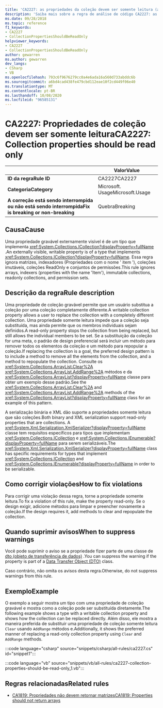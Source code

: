 ```yaml
---
title: 'CA2227: as propriedades da coleção devem ser somente leitura (análise de código)'
description: 'Saiba mais sobre a regra de análise de código CA2227: as propriedades da coleção devem ser somente leitura'
ms.date: 09/28/2018
ms.topic: reference
f1_keywords:
- CA2227
- CollectionPropertiesShouldBeReadOnly
helpviewer_keywords:
- CA2227
- CollectionPropertiesShouldBeReadOnly
author: gewarren
ms.author: gewarren
dev_langs:
- CSharp
- VB
ms.openlocfilehash: 793c6f9676279cc0a4e6ada16a560d733abddc6b
ms.sourcegitcommit: a6bd4cad438fe479cbd112eae10f2cd449f06e40
ms.translationtype: MT
ms.contentlocale: pt-BR
ms.lasthandoff: 10/08/2020
ms.locfileid: "96585131"
---
```

# <a name="ca2227-collection-properties-should-be-read-only"></a><span data-ttu-id="ea138-103">CA2227: Propriedades de coleção devem ser somente leitura</span><span class="sxs-lookup"><span data-stu-id="ea138-103">CA2227: Collection properties should be read only</span></span>

| | <span data-ttu-id="ea138-104">Valor</span><span class="sxs-lookup"><span data-stu-id="ea138-104">Value</span></span> |
|-|-|
| <span data-ttu-id="ea138-105">**ID da regra**</span><span class="sxs-lookup"><span data-stu-id="ea138-105">**Rule ID**</span></span> |<span data-ttu-id="ea138-106">CA2227</span><span class="sxs-lookup"><span data-stu-id="ea138-106">CA2227</span></span>|
| <span data-ttu-id="ea138-107">**Categoria**</span><span class="sxs-lookup"><span data-stu-id="ea138-107">**Category**</span></span> |<span data-ttu-id="ea138-108">Microsoft. Usage</span><span class="sxs-lookup"><span data-stu-id="ea138-108">Microsoft.Usage</span></span>|
| <span data-ttu-id="ea138-109">**A correção está sendo interrompida ou não está sendo interrompida**</span><span class="sxs-lookup"><span data-stu-id="ea138-109">**Fix is breaking or non-breaking**</span></span> |<span data-ttu-id="ea138-110">Quebra</span><span class="sxs-lookup"><span data-stu-id="ea138-110">Breaking</span></span>|

## <a name="cause"></a><span data-ttu-id="ea138-111">Causa</span><span class="sxs-lookup"><span data-stu-id="ea138-111">Cause</span></span>

<span data-ttu-id="ea138-112">Uma propriedade gravável externamente visível é de um tipo que implementa <xref:System.Collections.ICollection?displayProperty=fullName> .</span><span class="sxs-lookup"><span data-stu-id="ea138-112">An externally visible, writable property is of a type that implements <xref:System.Collections.ICollection?displayProperty=fullName>.</span></span> <span data-ttu-id="ea138-113">Essa regra ignora matrizes, indexadores (Propriedades com o nome ' item '), coleções imutáveis, coleções ReadOnly e conjuntos de permissões.</span><span class="sxs-lookup"><span data-stu-id="ea138-113">This rule ignores arrays, indexers (properties with the name 'Item'), immutable collections, readonly collections, and permission sets.</span></span>

## <a name="rule-description"></a><span data-ttu-id="ea138-114">Descrição da regra</span><span class="sxs-lookup"><span data-stu-id="ea138-114">Rule description</span></span>

<span data-ttu-id="ea138-115">Uma propriedade de coleção gravável permite que um usuário substitua a coleção por uma coleção completamente diferente.</span><span class="sxs-lookup"><span data-stu-id="ea138-115">A writable collection property allows a user to replace the collection with a completely different collection.</span></span> <span data-ttu-id="ea138-116">Uma propriedade somente leitura impede que a coleção seja substituída, mas ainda permite que os membros individuais sejam definidos.</span><span class="sxs-lookup"><span data-stu-id="ea138-116">A read-only property stops the collection from being replaced, but still allows the individual members to be set.</span></span> <span data-ttu-id="ea138-117">Se a substituição da coleção for uma meta, o padrão de design preferencial será incluir um método para remover todos os elementos da coleção e um método para repopular a coleção.</span><span class="sxs-lookup"><span data-stu-id="ea138-117">If replacing the collection is a goal, the preferred design pattern is to include a method to remove all the elements from the collection, and a method to repopulate the collection.</span></span> <span data-ttu-id="ea138-118">Consulte os <xref:System.Collections.ArrayList.Clear%2A> <xref:System.Collections.ArrayList.AddRange%2A> métodos e da <xref:System.Collections.ArrayList?displayProperty=fullName> classe para obter um exemplo desse padrão.</span><span class="sxs-lookup"><span data-stu-id="ea138-118">See the <xref:System.Collections.ArrayList.Clear%2A> and <xref:System.Collections.ArrayList.AddRange%2A> methods of the <xref:System.Collections.ArrayList?displayProperty=fullName> class for an example of this pattern.</span></span>

<span data-ttu-id="ea138-119">A serialização binária e XML dão suporte a propriedades somente leitura que são coleções.</span><span class="sxs-lookup"><span data-stu-id="ea138-119">Both binary and XML serialization support read-only properties that are collections.</span></span> <span data-ttu-id="ea138-120">A <xref:System.Xml.Serialization.XmlSerializer?displayProperty=fullName> classe tem requisitos específicos para tipos que implementam <xref:System.Collections.ICollection> e <xref:System.Collections.IEnumerable?displayProperty=fullName> para serem serializáveis.</span><span class="sxs-lookup"><span data-stu-id="ea138-120">The <xref:System.Xml.Serialization.XmlSerializer?displayProperty=fullName> class has specific requirements for types that implement <xref:System.Collections.ICollection> and <xref:System.Collections.IEnumerable?displayProperty=fullName> in order to be serializable.</span></span>

## <a name="how-to-fix-violations"></a><span data-ttu-id="ea138-121">Como corrigir violações</span><span class="sxs-lookup"><span data-stu-id="ea138-121">How to fix violations</span></span>

<span data-ttu-id="ea138-122">Para corrigir uma violação dessa regra, torne a propriedade somente leitura.</span><span class="sxs-lookup"><span data-stu-id="ea138-122">To fix a violation of this rule, make the property read-only.</span></span> <span data-ttu-id="ea138-123">Se o design exigir, adicione métodos para limpar e preencher novamente a coleção.</span><span class="sxs-lookup"><span data-stu-id="ea138-123">If the design requires it, add methods to clear and repopulate the collection.</span></span>

## <a name="when-to-suppress-warnings"></a><span data-ttu-id="ea138-124">Quando suprimir avisos</span><span class="sxs-lookup"><span data-stu-id="ea138-124">When to suppress warnings</span></span>

<span data-ttu-id="ea138-125">Você pode suprimir o aviso se a propriedade fizer parte de uma classe de [dto (objeto de transferência de dados)](/previous-versions/msp-n-p/ff649585(v=pandp.10)) .</span><span class="sxs-lookup"><span data-stu-id="ea138-125">You can suppress the warning if the property is part of a [Data Transfer Object (DTO)](/previous-versions/msp-n-p/ff649585(v=pandp.10)) class.</span></span>

<span data-ttu-id="ea138-126">Caso contrário, não omita os avisos desta regra.</span><span class="sxs-lookup"><span data-stu-id="ea138-126">Otherwise, do not suppress warnings from this rule.</span></span>

## <a name="example"></a><span data-ttu-id="ea138-127">Exemplo</span><span class="sxs-lookup"><span data-stu-id="ea138-127">Example</span></span>

<span data-ttu-id="ea138-128">O exemplo a seguir mostra um tipo com uma propriedade de coleção gravável e mostra como a coleção pode ser substituída diretamente.</span><span class="sxs-lookup"><span data-stu-id="ea138-128">The following example shows a type with a writable collection property and shows how the collection can be replaced directly.</span></span> <span data-ttu-id="ea138-129">Além disso, ele mostra a maneira preferida de substituir uma propriedade de coleção somente leitura `Clear` usando `AddRange` métodos e.</span><span class="sxs-lookup"><span data-stu-id="ea138-129">Additionally, it shows the preferred manner of replacing a read-only collection property using `Clear` and `AddRange` methods.</span></span>

:::code language="csharp" source="snippets/csharp/all-rules/ca2227.cs" id="snippet1":::

:::code language="vb" source="snippets/vb/all-rules/ca2227-collection-properties-should-be-read-only_1.vb":::

## <a name="related-rules"></a><span data-ttu-id="ea138-130">Regras relacionadas</span><span class="sxs-lookup"><span data-stu-id="ea138-130">Related rules</span></span>

- [<span data-ttu-id="ea138-131">CA1819: Propriedades não devem retornar matrizes</span><span class="sxs-lookup"><span data-stu-id="ea138-131">CA1819: Properties should not return arrays</span></span>](ca1819.md)
